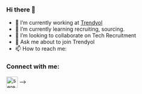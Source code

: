 ### Hi there 👋

- 🔭 I’m currently working at [Trendyol](https://trendyol.github.io/#)
- 🌱 I’m currently learning recruiting, sourcing.
- 👯 I’m looking to collaborate on Tech Recruitment
- 💬 Ask me about to join Trendyol
- 📫 How to reach me: 
<h3 align="left">Connect with me:</h3>
<p align="left">
<a href="https://www.linkedin.com/in/serenayuzun/" target="blank"><img align="center" src="http://pngimg.com/uploads/linkedIn/small/linkedIn_PNG13.png" alt="serenayuzun" height="30" width="30" /></a>
-->
